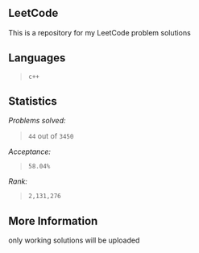 
LeetCode
--------

This is a repository for my LeetCode problem solutions

Languages
---------

> `c++`


Statistics
----------

*Problems solved:*   

> `44`  out of `3450`

*Acceptance:*

> `58.04%`

*Rank:*

> `2,131,276`

More Information
-----------------

only working solutions will be uploaded
